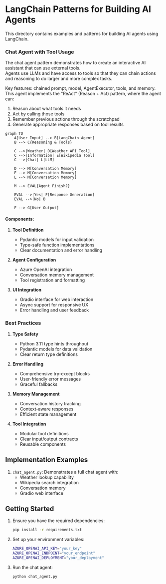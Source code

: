 # LangChain Patterns for Building AI Agents

This directory contains examples and patterns for building AI agents using LangChain. 

### Chat Agent with Tool Usage

The chat agent pattern demonstrates how to create an interactive AI assistant that can use external tools.  
Agents use LLMs and have access to tools so that they can chain actions and reasoning to do larger and more complex tasks.

Key features: chained prompt, model, AgentExecutor, tools, and memory.
This agent implements the "ReAct" (Reason + Act) pattern, where the agent can:

1. Reason about what tools it needs
2. Act by calling those tools
3. Remember previous actions through the scratchpad
4. Generate appropriate responses based on tool results


```mermaid
graph TD
    A[User Input] --> B[LangChain Agent]
    B --> C{Reasoning & Tools}
    
    C -->|Weather| D[Weather API Tool]
    C -->|Information| E[Wikipedia Tool]
    C -->|Chat| L[LLM]

    D --> M[Conversation Memory]
    E --> M[Conversation Memory]
    L --> M[Conversation Memory]

    M --> EVAL{Agent Finish?}

    EVAL -->|Yes| F[Response Generation]
    EVAL -->|No| B

    F --> G[User Output]
```

#### Components:
1. **Tool Definition**
   - Pydantic models for input validation
   - Type-safe function implementations
   - Clear documentation and error handling

2. **Agent Configuration**
   - Azure OpenAI integration
   - Conversation memory management
   - Tool registration and formatting

3. **UI Integration**
   - Gradio interface for web interaction
   - Async support for responsive UX
   - Error handling and user feedback

### Best Practices

1. **Type Safety**
   - Python 3.11 type hints throughout
   - Pydantic models for data validation
   - Clear return type definitions

2. **Error Handling**
   - Comprehensive try-except blocks
   - User-friendly error messages
   - Graceful fallbacks

3. **Memory Management**
   - Conversation history tracking
   - Context-aware responses
   - Efficient state management

4. **Tool Integration**
   - Modular tool definitions
   - Clear input/output contracts
   - Reusable components

## Implementation Examples

1. `chat_agent.py`: Demonstrates a full chat agent with:
   - Weather lookup capability
   - Wikipedia search integration
   - Conversation memory
   - Gradio web interface

## Getting Started

1. Ensure you have the required dependencies:
   ```bash
   pip install -r requirements.txt
   ```

2. Set up your environment variables:
   ```bash
   AZURE_OPENAI_API_KEY="your_key"
   AZURE_OPENAI_ENDPOINT="your_endpoint"
   AZURE_OPENAI_DEPLOYMENT="your_deployment"
   ```

3. Run the chat agent:
   ```bash
   python chat_agent.py
   ```

